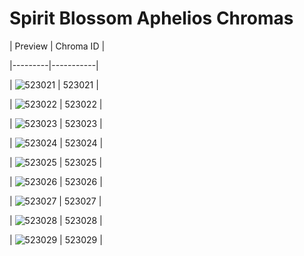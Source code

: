 # Spirit Blossom Aphelios Chromas


| Preview | Chroma ID |

|---------|-----------|

| ![523021](https://raw.communitydragon.org/latest/plugins/rcp-be-lol-game-data/global/default/v1/champion-chroma-images/523/523021.png) | 523021 |

| ![523022](https://raw.communitydragon.org/latest/plugins/rcp-be-lol-game-data/global/default/v1/champion-chroma-images/523/523022.png) | 523022 |

| ![523023](https://raw.communitydragon.org/latest/plugins/rcp-be-lol-game-data/global/default/v1/champion-chroma-images/523/523023.png) | 523023 |

| ![523024](https://raw.communitydragon.org/latest/plugins/rcp-be-lol-game-data/global/default/v1/champion-chroma-images/523/523024.png) | 523024 |

| ![523025](https://raw.communitydragon.org/latest/plugins/rcp-be-lol-game-data/global/default/v1/champion-chroma-images/523/523025.png) | 523025 |

| ![523026](https://raw.communitydragon.org/latest/plugins/rcp-be-lol-game-data/global/default/v1/champion-chroma-images/523/523026.png) | 523026 |

| ![523027](https://raw.communitydragon.org/latest/plugins/rcp-be-lol-game-data/global/default/v1/champion-chroma-images/523/523027.png) | 523027 |

| ![523028](https://raw.communitydragon.org/latest/plugins/rcp-be-lol-game-data/global/default/v1/champion-chroma-images/523/523028.png) | 523028 |

| ![523029](https://raw.communitydragon.org/latest/plugins/rcp-be-lol-game-data/global/default/v1/champion-chroma-images/523/523029.png) | 523029 |